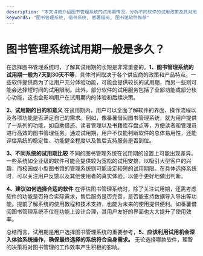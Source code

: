 ```yaml
---
description: "本文详细介绍图书管理系统的试用期情况，分析不同软件的试用政策及其对用户的影响。"
keywords: "图书管理系统, 借书系统, 番薯借阅, 图书馆软件推荐"
---
```

# 图书管理系统试用期一般是多久？

在选择图书管理系统时，了解其试用期的长短是非常重要的。**1、图书管理系统的试用期一般为7天到30天不等**，具体时间取决于各个供应商的政策和产品特点。一些软件提供商为了让用户充分体验功能，可能会提供较长的试用期，而另一些则可能会选择短时间的试用限制。此外，部分软件的试用服务包括了全部功能或部分核心功能，这也会影响用户在试用期内的体验和后续决策。

**2、试用期的目的和意义** 在试用期内，用户可以全面了解软件的界面、操作流程以及各项功能是否满足自己的需求。例如，像番薯借阅图书管理系统，就为用户提供了一系列的功能，如自助借还、读者管理以及书籍库存盘点等，方便读者和管理员进行高效的图书管理任务。通过试用期，用户不仅能判断软件的总体易用性，还能评估系统的稳定性、功能健全程度以及售后支持服务是否到位。

**3、不同系统的试用期比较** 不同的图书管理系统在试用期的设置上可能出现差异。一些系统如企业级的软件可能会提供较为宽松的试用安排，以吸引大型客户的兴趣，而校园或小型图书馆的管理系统则可能设定较短的试用期限。在具体选择系统时，可以关注用户反馈以及其他使用者的真实体验，以便于更好地做出判断。

**4、建议如何选择合适的软件** 在评估图书管理系统时，除了关注试用期，还需考虑软件的功能是否符合实际需求，售后服务是否完善，是否能支持数据导入导出等功能。提前了解系统的使用教程和技术支持，也能为未来的使用提供便利。如番薯借阅图书管理系统不仅在功能上设计合理，其用户友好的界面也大大提升了使用效率。

总结而言，试用期是用户选择图书管理系统的重要参考，**5、应该利用试用机会深入体验系统操作，确保最终选择的系统符合自身需求。** 无论选择哪款软件，理智的决策将对图书管理的工作效率产生积极的影响。
